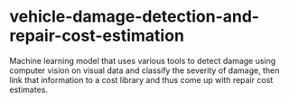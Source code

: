 # vehicle-damage-detection-and-repair-cost-estimation
Machine learning model that uses various tools to detect damage using computer vision on visual data and classify the severity of damage, then link that information to a cost library and thus come up with repair cost estimates.
